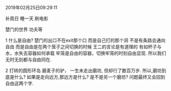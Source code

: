 2019年02月25日09:29:11

补周日
睡一天
刷电影

楚门的世界
功夫等

1 什么是自由?
  楚门的出口不在exit那个口
  而是自己打的那个洞
  不是有条路会通向自由
  而是自由是在两个笼子之间切换的时候
  王二的言论是有道理的
  有如杯子与水，水失去容器如何承载
  牢笼是自由的容器，切换牢笼的时刻自由显现. 所以我们无时无刻都与自由同在.

2 打转的圆形环岛
  磨麦子的驴， 一生未走出磨坊, 但却行了数百万步.
  所以,磨坊到底是什么? 如果是走向远方,那远方是什么? 是不是另一个磨坊?
 问题最终又会回到自由这两个字.
